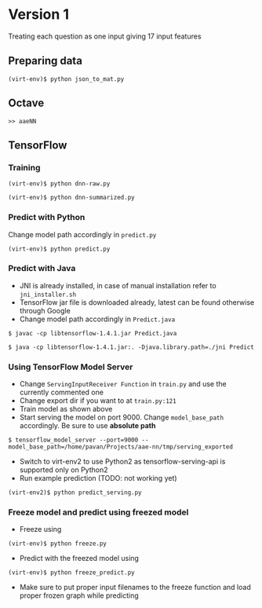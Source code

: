 # Version 1
Treating each question as one input giving 17 input features

## Preparing data
```
(virt-env)$ python json_to_mat.py
```

## Octave
```
>> aaeNN
```

## TensorFlow

### Training
```
(virt-env)$ python dnn-raw.py

(virt-env)$ python dnn-summarized.py
```

### Predict with Python
Change model path accordingly in `predict.py`
```
(virt-env)$ python predict.py
```

### Predict with Java
- JNI is already installed, in case of manual installation refer to `jni_installer.sh`
- TensorFlow jar file is downloaded already, latest can be found otherwise through Google
- Change model path accordingly in `Predict.java`
```
$ javac -cp libtensorflow-1.4.1.jar Predict.java

$ java -cp libtensorflow-1.4.1.jar:. -Djava.library.path=./jni Predict
```

### Using TensorFlow Model Server
- Change `ServingInputReceiver Function` in `train.py` and use the currently commented one
- Change export dir if you want to at `train.py:121`
- Train model as shown above
- Start serving the model on port 9000. Change `model_base_path` accordingly. Be sure to use **absolute path**
```
$ tensorflow_model_server --port=9000 --model_base_path=/home/pavan/Projects/aae-nn/tmp/serving_exported
```
- Switch to virt-env2 to use Python2 as tensorflow-serving-api is supported only on Python2
- Run example prediction (TODO: not working yet)
```
(virt-env2)$ python predict_serving.py 
```

### Freeze model and predict using freezed model
- Freeze using
```
(virt-env)$ python freeze.py
```
- Predict with the freezed model using
```
(virt-env)$ python freeze_predict.py
```
- Make sure to put proper input filenames to the freeze function and load proper frozen graph while predicting